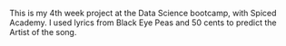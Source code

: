 This is my 4th week project at the Data Science bootcamp, with Spiced Academy.
I used lyrics from Black Eye Peas and 50 cents to predict the Artist of the song.